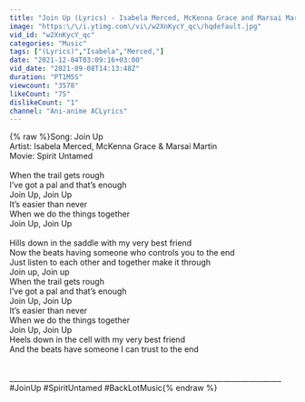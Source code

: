 ```yaml
---
title: "Join Up (Lyrics) - Isabela Merced, McKenna Grace and Marsai Martin [from Spirit Untamed]"
image: "https:\/\/i.ytimg.com\/vi\/w2XnKycY_qc\/hqdefault.jpg"
vid_id: "w2XnKycY_qc"
categories: "Music"
tags: ["(Lyrics)","Isabela","Merced,"]
date: "2021-12-04T03:09:16+03:00"
vid_date: "2021-09-08T14:13:48Z"
duration: "PT1M5S"
viewcount: "3578"
likeCount: "75"
dislikeCount: "1"
channel: "Ani-anime ACLyrics"
---
```

{% raw %}Song: Join Up<br />Artist: Isabela Merced, McKenna Grace &amp; Marsai Martin<br />Movie: Spirit Untamed<br /><br />When the trail gets rough<br />I’ve got a pal and that’s enough<br />Join Up, Join Up<br />It’s easier than never<br />When we do the things together<br />Join Up, Join Up<br /><br />Hills down in the saddle with my very best friend<br />Now the beats having someone who controls you to the end<br />Just listen to each other and together make it through<br />Join up, Join up<br />When the trail gets rough<br />I’ve got a pal and that’s enough<br />Join Up, Join Up<br />It’s easier than never<br />When we do the things together<br />Join Up, Join Up<br />Heels down in the cell with my very best friend<br />And the beats have someone I can trust to the end<br /><br /><br />___________________________________________________________________________<br />#JoinUp #SpiritUntamed #BackLotMusic{% endraw %}
